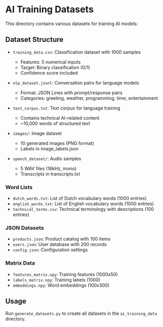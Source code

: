 # AI Training Datasets

This directory contains various datasets for training AI models:

## Dataset Structure

- `training_data.csv`: Classification dataset with 1000 samples
  - Features: 5 numerical inputs
  - Target: Binary classification (0/1)
  - Confidence score included

- `nlp_dataset.jsonl`: Conversation pairs for language models
  - Format: JSON Lines with prompt/response pairs
  - Categories: greeting, weather, programming, time, entertainment

- `text_corpus.txt`: Text corpus for language training
  - Contains technical AI-related content
  - ~10,000 words of structured text

- `images/`: Image dataset
  - 10 generated images (PNG format)
  - Labels in image_labels.json

- `speech_dataset/`: Audio samples
  - 5 WAV files (16kHz, mono)
  - Transcripts in transcripts.txt

### Word Lists
- `dutch_words.txt`: List of Dutch vocabulary words (1000 entries)
- `english_words.txt`: List of English vocabulary words (1000 entries)
- `technical_terms.csv`: Technical terminology with descriptions (100 entries)

### JSON Datasets
- `products.json`: Product catalog with 100 items
- `users.json`: User database with 200 records
- `config.json`: Configuration settings

### Matrix Data
- `features_matrix.npy`: Training features (1000x50)
- `labels_matrix.npy`: Training labels (1000)
- `embeddings.npy`: Word embeddings (100x300)

## Usage

Run `generate_datasets.py` to create all datasets in the `ai_training_data` directory.
